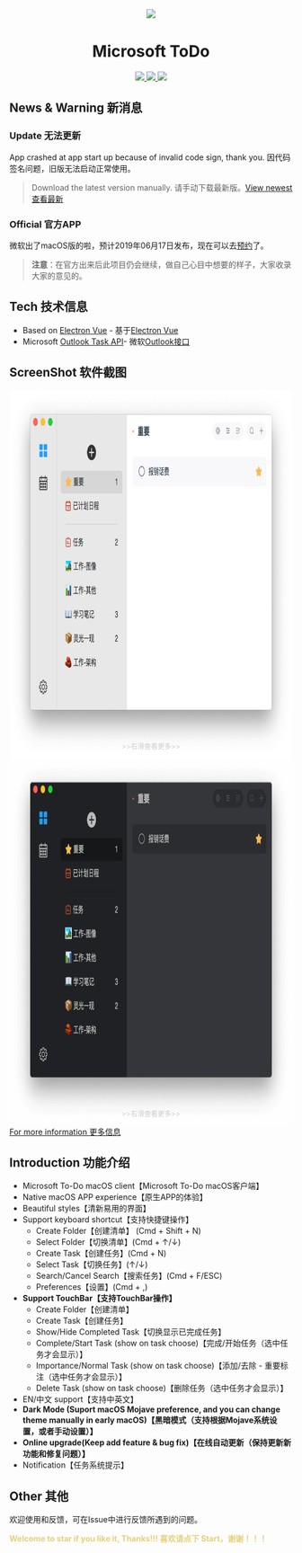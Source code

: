
<div align="center">
  <a src="https://woolson.github.io/microsoft-todo-for-mac/" target="_blank">
    <img src="https://user-images.githubusercontent.com/27878293/58305716-ac3ec880-7e2b-11e9-8ea3-8ad2b6f5032a.png" />
  </a>
</div>

<h1 align="center">Microsoft ToDo</h1>

<div align="center">
<a href="https://woolson.github.io/npmer-page/">
<img src="https://woolson.gitee.io/npmer-badge/DarkMode%20%E9%BB%91%E6%9A%97%E6%A8%A1%E5%BC%8F-555555-Supported%20%E6%94%AF%E6%8C%81-46bc99-gear-ffffff-square-flat-plain.svg" />
<img src="https://woolson.gitee.io/npmer-badge/TouchBar-555555-Supported%20%E6%94%AF%E6%8C%81-e05d44-up-ffffff-square-flat-plain.svg" />
<img src="https://woolson.gitee.io/npmer-badge/version%20%E7%89%88%E6%9C%AC-555555-2.2.1-7289da-check-ffffff-square-flat-plain.svg" />
</a>
</div>

## News & Warning 新消息

### Update 无法更新

App crashed at app start up because of invalid code sign, thank you. 因代码签名问题，旧版无法启动正常使用。

> Download the latest version manually. 请手动下载最新版。[View newest 查看最新](https://github.com/woolson/microsoft-todo-mac/releases/)  

### Official 官方APP

微软出了macOS版的啦，预计2019年06月17日发布，现在可以去[预约](https://itunes.apple.com/cn/app/microsoft-to-do/id1274495053?mt=12)了。

> **注意**：在官方出来后此项目仍会继续，做自己心目中想要的样子，大家收录大家的意见的。

## Tech 技术信息

- Based on [Electron Vue](https://simulatedgreg.gitbooks.io/electron-vue/) - 基于[Electron Vue](https://simulatedgreg.gitbooks.io/electron-vue/)
- Microsoft [Outlook Task API](https://docs.microsoft.com/en-us/previous-versions/office/office-365-api/api/version-2.0/task-rest-operations)- 微软[Outlook接口](https://docs.microsoft.com/en-us/previous-versions/office/office-365-api/api/version-2.0/task-rest-operations)

## ScreenShot 软件截图

<div>
  <div style="display:flex;overflow:auto;height:655px;position:relative;">
    <img src="./website/src/assets/190816-01.png" />
    <img src="./website/src/assets/190816-02.png" />
    <img src="./website/src/assets/190816-03.png" />
  </div>
  <p style="color:#ccc;font-size:12px;text-align:center;margin-top: -30px;z-index:9;position:relative;">>>右滑查看更多>></p>
</div>
<div>
  <div style="display:flex;overflow:auto;height:655px;position:relative;">
    <img src="./website/src/assets/190816-04.png" />
    <img src="./website/src/assets/190816-05.png" />
    <img src="./website/src/assets/190816-06.png" />
  </div>
  <p style="color:#ccc;font-size:12px;text-align:center;margin-top: -30px;z-index:9;position:relative;">>>右滑查看更多>></p>
</div>

[For more information 更多信息](https://woolson.github.io/microsoft-todo-mac/)

## Introduction 功能介绍

- Microsoft To-Do macOS client【Microsoft To-Do macOS客户端】
- Native macOS APP experience【原生APP的体验】
- Beautiful styles【清新易用的界面】
- Support keyboard shortcut【支持快捷键操作】
  - Create Folder【创建清单】 (Cmd + Shift + N)
  - Select Folder【切换清单】(Cmd + ↑/↓)
  - Create Task【创建任务】(Cmd + N)
  - Select Task【切换任务】(↑/↓)
  - Search/Cancel Search【搜索任务】(Cmd + F/ESC)
  - Preferences【设置】(Cmd + ,)
- **Support TouchBar【支持TouchBar操作】**
  - Create Folder【创建清单】
  - Create Task【创建任务】
  - Show/Hide Completed Task【切换显示已完成任务】
  - Complete/Start Task (show on task choose)【完成/开始任务（选中任务才会显示）】
  - Importance/Normal Task (show on task choose)【添加/去除 - 重要标注（选中任务才会显示）】
  - Delete Task (show on task choose)【删除任务（选中任务才会显示）】
- EN/中文 support【支持中英文】
- **Dark Mode (Suport macOS Mojave preference, and you can change theme manually in early macOS)【黑暗模式（支持根据Mojave系统设置，或者手动设置）】**
- **Online upgrade(Keep add feature & bug fix)【在线自动更新（保持更新新功能和修复问题）】**
- Notification【任务系统提示】

## Other 其他

欢迎使用和反馈，可在Issue中进行反馈所遇到的问题。

<span style="font-weight:bold;color:#E7CF78">Welcome to star if you like it, Thanks!!! 喜欢请点下 Start，谢谢！！！</span>
